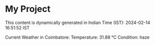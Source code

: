 # My Project

This content is dynamically generated in Indian Time (IST): 2024-02-14 16:51:52 IST


Current Weather in Coimbatore:
Temperature: 31.88 °C
Condition: haze
